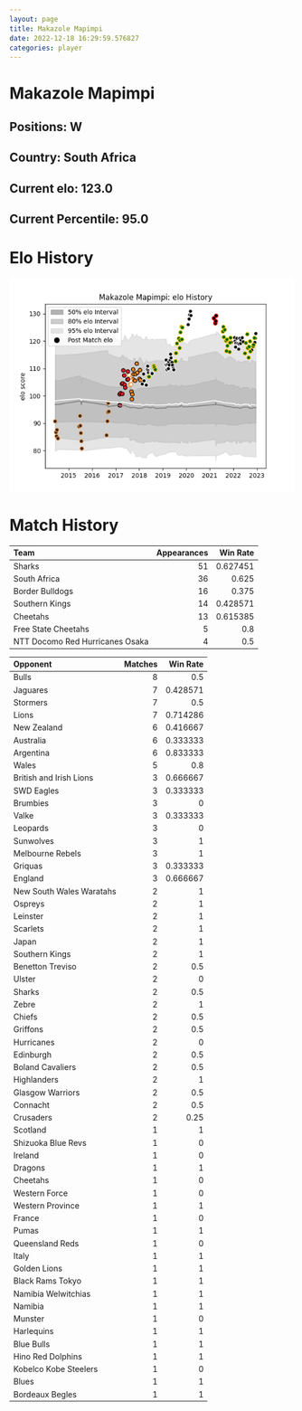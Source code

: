 ```yaml
---  
layout: page  
title: Makazole Mapimpi  
date: 2022-12-18 16:29:59.576827  
categories: player  
---
```

# Makazole Mapimpi

## Positions: W

## Country: South Africa

## Current elo: 123.0

## Current Percentile: 95.0

# Elo History


![elo history](history_MakazoleMapimpi.png)
# Match History


| Team                            |   Appearances |   Win Rate |
|:--------------------------------|--------------:|-----------:|
| Sharks                          |            51 |   0.627451 |
| South Africa                    |            36 |   0.625    |
| Border Bulldogs                 |            16 |   0.375    |
| Southern Kings                  |            14 |   0.428571 |
| Cheetahs                        |            13 |   0.615385 |
| Free State Cheetahs             |             5 |   0.8      |
| NTT Docomo Red Hurricanes Osaka |             4 |   0.5      |

| Opponent                 |   Matches |   Win Rate |
|:-------------------------|----------:|-----------:|
| Bulls                    |         8 |   0.5      |
| Jaguares                 |         7 |   0.428571 |
| Stormers                 |         7 |   0.5      |
| Lions                    |         7 |   0.714286 |
| New Zealand              |         6 |   0.416667 |
| Australia                |         6 |   0.333333 |
| Argentina                |         6 |   0.833333 |
| Wales                    |         5 |   0.8      |
| British and Irish Lions  |         3 |   0.666667 |
| SWD Eagles               |         3 |   0.333333 |
| Brumbies                 |         3 |   0        |
| Valke                    |         3 |   0.333333 |
| Leopards                 |         3 |   0        |
| Sunwolves                |         3 |   1        |
| Melbourne Rebels         |         3 |   1        |
| Griquas                  |         3 |   0.333333 |
| England                  |         3 |   0.666667 |
| New South Wales Waratahs |         2 |   1        |
| Ospreys                  |         2 |   1        |
| Leinster                 |         2 |   1        |
| Scarlets                 |         2 |   1        |
| Japan                    |         2 |   1        |
| Southern Kings           |         2 |   1        |
| Benetton Treviso         |         2 |   0.5      |
| Ulster                   |         2 |   0        |
| Sharks                   |         2 |   0.5      |
| Zebre                    |         2 |   1        |
| Chiefs                   |         2 |   0.5      |
| Griffons                 |         2 |   0.5      |
| Hurricanes               |         2 |   0        |
| Edinburgh                |         2 |   0.5      |
| Boland Cavaliers         |         2 |   0.5      |
| Highlanders              |         2 |   1        |
| Glasgow Warriors         |         2 |   0.5      |
| Connacht                 |         2 |   0.5      |
| Crusaders                |         2 |   0.25     |
| Scotland                 |         1 |   1        |
| Shizuoka Blue Revs       |         1 |   0        |
| Ireland                  |         1 |   0        |
| Dragons                  |         1 |   1        |
| Cheetahs                 |         1 |   0        |
| Western Force            |         1 |   0        |
| Western Province         |         1 |   1        |
| France                   |         1 |   0        |
| Pumas                    |         1 |   1        |
| Queensland Reds          |         1 |   0        |
| Italy                    |         1 |   1        |
| Golden Lions             |         1 |   1        |
| Black Rams Tokyo         |         1 |   1        |
| Namibia Welwitchias      |         1 |   1        |
| Namibia                  |         1 |   1        |
| Munster                  |         1 |   0        |
| Harlequins               |         1 |   1        |
| Blue Bulls               |         1 |   1        |
| Hino Red Dolphins        |         1 |   1        |
| Kobelco Kobe Steelers    |         1 |   0        |
| Blues                    |         1 |   1        |
| Bordeaux Begles          |         1 |   1        |